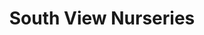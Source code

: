 ---
title: "South View Nurseries"
url: /great-yarmouth/south-view-nurseries/
shop: Garten-Center
---